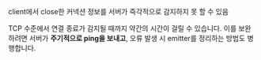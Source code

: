 
client에서 close한 커넥션 정보를 서버가 즉각적으로 감지하지 못 할 수 있음

TCP 수준에서 연결 종료가 감지될 때까지 약간의 시간이 걸릴 수 있습니다.
이를 보완하려면 서버가 **주기적으로 ping을 보내고**, 오류 발생 시 emitter를 정리하는 방법도 병행합니다.